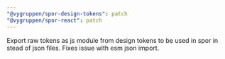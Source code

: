 ```yaml
---
"@vygruppen/spor-design-tokens": patch
"@vygruppen/spor-react": patch
---
```


Export raw tokens as js module from design tokens to be used in spor in stead of json files. Fixes issue with esm json import.

